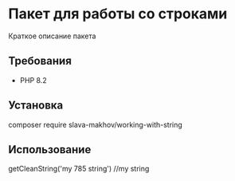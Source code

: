 # Пакет для работы со строками

Краткое описание пакета

## Требования

- PHP 8.2

## Установка

composer require slava-makhov/working-with-string

## Использование

getCleanString('my 785 string') //my string 